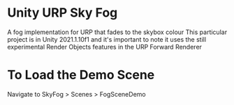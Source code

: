 # Unity URP Sky Fog
A fog implementation for URP that fades to the skybox colour
This particular project is in Unity 2021.1.10f1 and it's important to note it uses the still experimental Render Objects features in the URP Forward Renderer

# To Load the Demo Scene
Navigate to SkyFog > Scenes > FogSceneDemo



